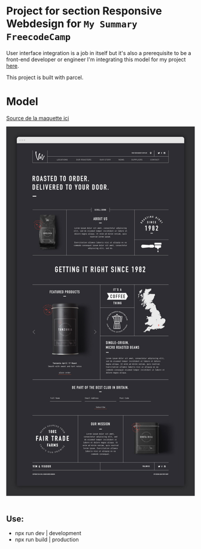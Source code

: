 # Project for section Responsive Webdesign for `My Summary FreecodeCamp`

User interface integration is a job in itself but it's also a prerequisite to be a front-end developer or engineer I'm integrating this model for my project [here](https://my-fcc-summary-sairussdev.netlify.app).

This project is built with parcel.


# Model 

[Source de la  maquette ici](https://longstoryshortdesign.co.uk/projects/vim-and-vigour)&nbsp;&nbsp;  

![Model Vim & Vigour](https://raw.githubusercontent.com/stephenranaud/project-responsive-webdesign-sairussdev-fcc/main/thumbnail.jpg)&nbsp;&nbsp;  

## Use:

- npx run dev | development
- npx run build | production
